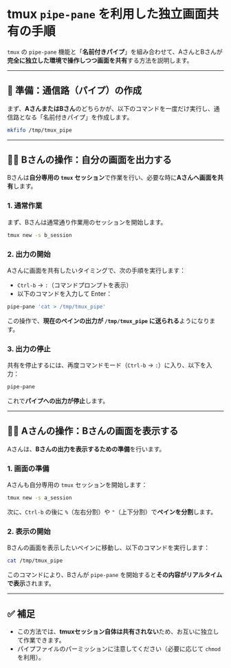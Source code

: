 # tmux `pipe-pane` を利用した独立画面共有の手順

`tmux` の `pipe-pane` 機能と「**名前付きパイプ**」を組み合わせて、AさんとBさんが**完全に独立した環境で操作しつつ画面を共有**する方法を説明します。

---

## 🔧 準備：通信路（パイプ）の作成

まず、**AさんまたはBさん**のどちらかが、以下のコマンドを一度だけ実行し、通信路となる「名前付きパイプ」を作成します。

```bash
mkfifo /tmp/tmux_pipe
```

---

## 🧑‍💻 Bさんの操作：自分の画面を出力する

Bさんは**自分専用の `tmux` セッション**で作業を行い、必要な時に**Aさんへ画面を共有**します。

### 1. 通常作業

まず、Bさんは通常通り作業用のセッションを開始します。

```bash
tmux new -s b_session
```

### 2. 出力の開始

Aさんに画面を共有したいタイミングで、次の手順を実行します：

- `Ctrl-b` → `:`（コマンドプロンプトを表示）
- 以下のコマンドを入力して Enter：

```bash
pipe-pane 'cat > /tmp/tmux_pipe'
```

この操作で、**現在のペインの出力が `/tmp/tmux_pipe` に送られる**ようになります。

### 3. 出力の停止

共有を停止するには、再度コマンドモード（`Ctrl-b` → `:`）に入り、以下を入力：

```bash
pipe-pane
```

これで**パイプへの出力が停止**します。

---

## 🧑‍💻 Aさんの操作：Bさんの画面を表示する

Aさんは、**Bさんの出力を表示するための準備**を行います。

### 1. 画面の準備

Aさんも自分専用の `tmux` セッションを開始します：

```bash
tmux new -s a_session
```

次に、`Ctrl-b` の後に `%`（左右分割）や `"`（上下分割）で**ペインを分割**します。

### 2. 表示の開始

Bさんの画面を表示したいペインに移動し、以下のコマンドを実行します：

```bash
cat /tmp/tmux_pipe
```

このコマンドにより、Bさんが `pipe-pane` を開始すると**その内容がリアルタイムで表示**されます。

---

## ✅ 補足

- この方法では、**tmuxセッション自体は共有されない**ため、お互いに独立して作業できます。
- パイプファイルのパーミッションに注意してください（必要に応じて `chmod` を利用）。
